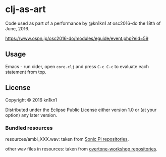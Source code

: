 # clj-as-art


Code used as part of a performance by @kn1kn1 at osc2016-do the 18th of June, 2016.

https://www.ospn.jp/osc2016-do/modules/eguide/event.php?eid=59


## Usage

Emacs - run cider, open `core.clj` and press `C-c C-c` to evaluate each statement from top.

## License

Copyright © 2016 kn1kn1

Distributed under the Eclipse Public License either version 1.0 or (at
your option) any later version.

### Bundled resources

resources/ambi_XXX.wav: taken from [Sonic Pi repositories](https://github.com/samaaron/sonic-pi).

other wav files in resources: taken from [overtone-workshop repositories](https://github.com/pjagielski/overtone-workshop).
